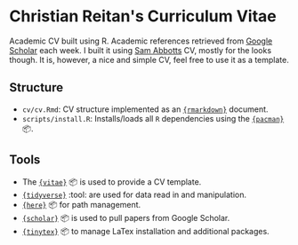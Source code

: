 # Christian Reitan's Curriculum Vitae


Academic CV built using R. Academic references retrieved from [Google Scholar](https://scholar.google.com/citations?user=GqZm90IAAAAJ&hl=en) each week. I built it using [Sam Abbotts](https://github.com/seabbs/cv) CV, mostly for the looks though. It is, however, a nice and simple CV, feel free to use it as a template. 

## Structure

- `cv/cv.Rmd`: CV structure implemented as an [`{rmarkdown}`](https://rmarkdown.rstudio.com) document.
- `scripts/install.R`: Installs/loads all `R` dependencies using the [`{pacman}`](https://github.com/trinker/pacman) :package:.

## Tools

- The [`{vitae}`](https://docs.ropensci.org/vitae/) :package: is used to provide a CV template.
- [`{tidyverse}`](https://www.tidyverse.org) :tool: are used for data read in and manipulation.
- [`{here}`](https://here.r-lib.org) :package: for path management.
- [`{scholar}`](https://github.com/jkeirstead/scholar) :package: is used to pull papers from Google Scholar.
- [`{tinytex}`](https://github.com/yihui/tinytex) :package: to manage LaTex installation and additional packages.

